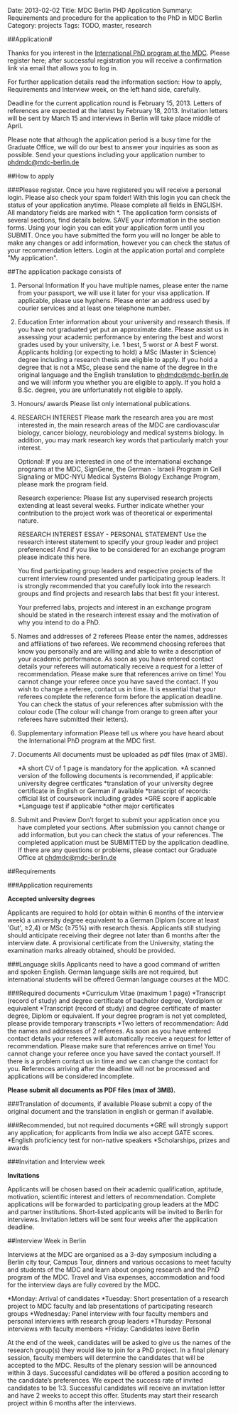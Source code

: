 Date: 2013-02-02
Title: MDC Berlin PHD Application
Summary: Requirements and procedure for the application to the PhD in MDC Berlin
Category: projects
Tags: TODO, master, research


##Application#

Thanks for you interest in the [International PhD program at the MDC](https://mdcphd.mdc-berlin.de/intern/start_start_for.php?a=0300000000000000000000000000000000000000100000001000000&main=1). Please register here; after successful registration you will receive a confirmation link via email that allows you to log in.

For further application details read the information section: How to apply, Requirements and Interview week, on the left hand side, carefully.

Deadline for the current application round is February 15, 2013. Letters of references are expected at the latest by February 18, 2013. Invitation letters will be sent by March 15 and interviews in Berlin will take place middle of April.

Please note that although the application period is a busy time for the Graduate Office, we will do our best to answer your inquiries as soon as possible. Send your questions including your application number to phdmdc@mdc-berlin.de

##How to apply

###Please register.
Once you have registered you will receive a personal login. Please also check your spam folder! With this login you can check the status of your application anytime. Please complete all fields in ENGLISH. All mandatory fields are marked with *. The application form consists of several sections, find details below. SAVE your information in the section forms. Using your login you can edit your application form until you SUBMIT. Once you have submitted the form you will no longer be able to make any changes or add information, however you can check the status of your recommendation letters.
Login at the application portal and complete "My application".

##The application package consists of
 
1. Personal Information
If you have multiple names, please enter the name from your passport, we will use it later for your visa application. If applicable, please use hyphens. Please enter an address used by courier services and at least one telephone number.
 
2. Education
Enter information about your university and research thesis. If you have not graduated yet put an approximate date. Please assist us in assessing your academic performance by entering the best and worst grades used by your university, i.e. 1 best, 5 worst or A best F worst.
 Applicants holding (or expecting to hold) a MSc (Master in Science) degree including a research thesis are eligible to apply.
If you hold a degree that is not a MSc, please send the name of the degree in the original language and the English translation to phdmdc@mdc-berlin.de and we will inform you whether you are eligible to apply.
 If you hold a B.Sc. degree, you are unfortunately not eligible to apply.
 
3. Honours/ awards
Please list only international publications.
 
4. RESEARCH INTEREST
Please mark the research area you are most interested in, the main research areas of the MDC are cardiovascular biology, cancer biology, neurobiology and medical systems biology. In addition, you may mark research key words that particularly match your interest.

	Optional: If you are interested in one of the international exchange programs at the MDC, SignGene, the German - Israeli Program in Cell Signaling or MDC-NYU Medical Systems Biology Exchange Program, please mark the program field.
 
	Research experience: Please list any supervised research projects extending at least several weeks. Further indicate whether your contribution to the project work was of theoretical or experimental nature.

	RESEARCH INTEREST ESSAY - PERSONAL STATEMENT
	Use the research interest statement to specify your group leader and project preferences! And if you like to be considered for an exchange program please indicate this here.

	You find participating group leaders and respective projects of the current interview round presented under participating group leaders. It is strongly recommended that you carefully look into the research groups and find projects and research labs that best fit your interest. 

	Your preferred labs, projects and interest in an exchange program should be stated in the research interest essay and the motivation of why you intend to do a PhD.

 
5. Names and addresses of 2 referees
Please enter the names, addresses and affiliations of two referees. We recommend choosing referees that know you personally and are willing and able to write a description of your academic performance.
As soon as you have entered contact details your referees will automatically receive a request for a letter of recommendation. Please make sure that references arrive on time! You cannot change your referee once you have saved the contact. If you wish to change a referee, contact us in time. It is essential that your referees complete the reference form before the application deadline. You can check the status of your references after submission with the colour code (The colour will change from orange to green after your referees have submitted their letters).
 
6. Supplementary information
Please tell us where you have heard about the International PhD program at the MDC first.

7. Documents
All documents must be uploaded as pdf files (max of 3MB).

	*A short CV of 1 page is mandatory for the application.
	*A scanned version of the following documents is recommended, if applicable: university degree certficates
	*translation of your university degree certificate in English or German if available
	*transcript of records: official list of coursework including grades
	*GRE score if applicable
	*Language test if applicable
	*other major certificates
 
8. Submit and Preview
Don’t forget to submit your application once you have completed your sections. After submission you cannot change or add information, but you can check the status of your references. The completed application must be SUBMITTED by the application deadline. If there are any questions or problems, please contact our Graduate Office at phdmdc@mdc-berlin.de

##Requirements

###Application requirements

__Accepted university degrees__

Applicants are required to hold (or obtain within 6 months of the interview week) a university degree equivalent to a German Diplom (score at least 'Gut', ≥2,4) or MSc (≥75%) with research thesis. Applicants still studying should anticipate receiving their degree not later than 6 months after the interview date. A provisional certificate from the University, stating the examination marks already obtained, should be provided.

###Language skills
Applicants need to have a good command of written and spoken English. German language skills are not required, but international students will be offered German language courses at the MDC.
 
###Required documents
*Curriculum Vitae (maximum 1 page)
*Transcript (record of study) and degree certificate of bachelor degree, Vordiplom or equivalent
*Transcript (record of study) and degree certificate of master degree, Diplom or equivalent. If your degree program is not yet completed, please provide temporary transcripts
*Two letters of recommendation: Add the names and addresses of 2 referees. As soon as you have entered contact details your referees will automatically receive a request for letter of recommendation. Please make sure that references arrive on time! You cannot change your referee once you have saved the contact yourself. If there is a problem  contact us in time and we can change the contact for you. References arriving after the deadline will not be processed and applications will be considered incomplete.
 
__Please submit all documents as PDF files (max of 3MB).__
 
###Translation of documents, if available
Please submit a copy of the original document and the translation in english or german if available.
 
###Recommended, but not required documents
*GRE will strongly support any application; for applicants from India we also accept GATE scores.
*English proficiency test for non-native speakers
*Scholarships, prizes and awards

###Invitation and Interview week

__Invitations__

Applicants will be chosen based on their academic qualification, aptitude, motivation, scientific interest and letters of recommendation. Complete applications will be forwarded to participating group leaders at the MDC and partner institutions. Short-listed applicants will be invited to Berlin for interviews. Invitation letters will be sent four weeks after the application deadline.
 
##Interview Week in Berlin

Interviews at the MDC are organised as a 3-day symposium including a Berlin city tour, Campus Tour, dinners and various occasions to meet faculty and students of the MDC and learn about ongoing research and the PhD program of the MDC. Travel and Visa expenses, accommodation and food for the interview days are fully covered by the MDC.
 
*Monday: Arrival of candidates
*Tuesday: Short presentation of a research project to MDC faculty and lab presentations of participating research groups
*Wednesday: Panel interview with four faculty members and personal interviews with research group leaders
*Thursday: Personal interviews with faculty members
*Friday: Candidates leave Berlin

At the end of the week, candidates will be asked to give us the names of the research group(s) they would like to join for a PhD project. In a final plenary session, faculty members will determine the candidates that will be accepted to the MDC. Results of the plenary session will be announced within 3 days. Successful candidates will be offered a position according to the candidate’s preferences. We expect the success rate of invited candidates to be 1:3. Successful candidates will receive an invitation letter and have 2 weeks to accept this offer. Students may start their research project within 6 months after the interviews.



